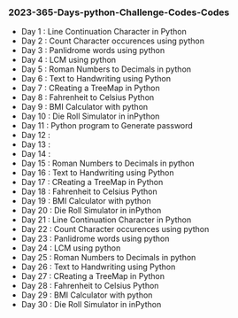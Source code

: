 ### 2023-365-Days-python-Challenge-Codes-Codes
+ Day 1 : Line Continuation Character in Python
+ Day 2 : Count Character occurences using python
+ Day 3 : Panlidrome words using python
+ Day 4 : LCM using python
+ Day 5 : Roman Numbers to Decimals in python
+ Day 6 : Text to Handwriting using Python
+ Day 7 : CReating a TreeMap in Python
+ Day 8 : Fahrenheit to Celsius Python
+ Day 9 : BMI Calculator with python
+ Day 10 : Die Roll Simulator in inPython
+ Day 11 : Python program to Generate password
+ Day 12 : 
+ Day 13 : 
+ Day 14 : 
+ Day 15 : Roman Numbers to Decimals in python
+ Day 16 : Text to Handwriting using Python
+ Day 17 : CReating a TreeMap in Python
+ Day 18 : Fahrenheit to Celsius Python
+ Day 19 : BMI Calculator with python
+ Day 20 : Die Roll Simulator in inPython
+ Day 21 : Line Continuation Character in Python
+ Day 22 : Count Character occurences using python
+ Day 23 : Panlidrome words using python
+ Day 24 : LCM using python
+ Day 25 : Roman Numbers to Decimals in python
+ Day 26 : Text to Handwriting using Python
+ Day 27 : CReating a TreeMap in Python
+ Day 28 : Fahrenheit to Celsius Python
+ Day 29 : BMI Calculator with python
+ Day 30 : Die Roll Simulator in inPython
